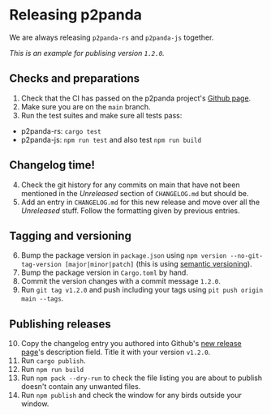 # Releasing p2panda

We are always releasing `p2panda-rs` and `p2panda-js` together.

_This is an example for publising version `1.2.0`._

## Checks and preparations

1. Check that the CI has passed on the p2panda project's [Github page](https://github.com/p2panda/p2panda).
2. Make sure you are on the `main` branch.
3. Run the test suites and make sure all tests pass:

- p2panda-rs: `cargo test`
- p2panda-js: `npm run test` and also test `npm run build`

## Changelog time!

4. Check the git history for any commits on main that have not been mentioned in the _Unreleased_ section of `CHANGELOG.md` but should be.
5. Add an entry in `CHANGELOG.md` for this new release and move over all the _Unreleased_ stuff. Follow the formatting given by previous entries.

## Tagging and versioning

6. Bump the package version in `package.json` using `npm version --no-git-tag-version [major|minor|patch]` (this is using [semantic versioning](https://semver.org/)).
7. Bump the package version in `Cargo.toml` by hand.
8. Commit the version changes with a commit message `1.2.0`.
9. Run `git tag v1.2.0` and push including your tags using `pit push origin main --tags`.

## Publishing releases

10. Copy the changelog entry you authored into Github's [new release page](https://github.com/p2panda/p2panda/releases/new)'s description field. Title it with your version `v1.2.0`.
11. Run `cargo publish`.
12. Run `npm run build`
13. Run `npm pack --dry-run` to check the file listing you are about to publish doesn't contain any unwanted files.
14. Run `npm publish` and check the window for any birds outside your window.
